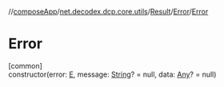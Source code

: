 //[composeApp](../../../../index.md)/[net.decodex.dcp.core.utils](../../index.md)/[Result](../index.md)/[Error](index.md)/[Error](-error.md)

# Error

[common]\
constructor(error: [E](index.md), message: [String](https://kotlinlang.org/api/latest/jvm/stdlib/kotlin/-string/index.html)? = null, data: [Any](https://kotlinlang.org/api/latest/jvm/stdlib/kotlin/-any/index.html)? = null)
